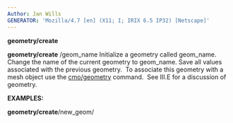 ```yaml
---
Author: Jan Wills
GENERATOR: 'Mozilla/4.7 [en] (X11; I; IRIX 6.5 IP32) [Netscape]'
---
```


 **geometry/create**

  **geometry/create** /geom\_name
  Initialize a geometry called geom\_name. Change the name of the
  current geometry to geom\_name. Save all values associated with the
  previous geometry.  To associate this geometry with a mesh object
  use the [cmo/geometry](commands/cmo/cmo_geom.md) command.  See
  III.E for a discussion of geometry.

 **EXAMPLES:**

  **geometry/create**/new\_geom/
